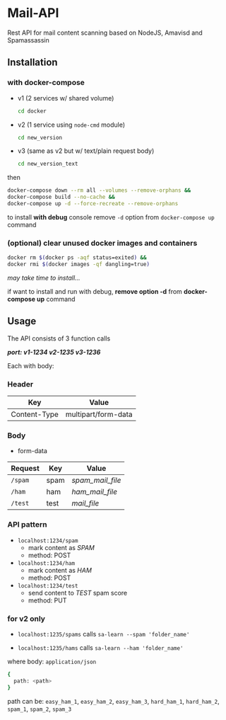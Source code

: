 # Mail-API

Rest API for mail content scanning based on NodeJS, Amavisd and Spamassassin

## Installation

### with docker-compose

- v1 (2 services w/ shared volume)

    ```sh
    cd docker
    ```

- v2 (1 service using `node-cmd` module)

    ```sh
    cd new_version
    ```

- v3 (same as v2 but w/ text/plain request body)

    ```sh
    cd new_version_text
    ```

then

```sh
docker-compose down --rm all --volumes --remove-orphans &&
docker-compose build --no-cache &&
docker-compose up -d --force-recreate --remove-orphans
```

to install **with debug** console remove `-d` option from `docker-compose up` command

### (optional) clear unused docker images and containers

```sh
docker rm $(docker ps -aqf status=exited) &&
docker rmi $(docker images -qf dangling=true)
```

_may take time to install..._

if want to install and run with debug, **remove option -d** from **docker-compose up** command

## Usage

The API consists of 3 function calls

_**port: v1-1234 v2-1235 v3-1236**_

Each with body:

### Header

| Key | Value |
| --- | --- |
| Content-Type | multipart/form-data |

### Body

- form-data

| Request | Key | Value |
| --- | --- | --- |
| `/spam` | spam | _spam_mail_file_ |
| `/ham` | ham | _ham_mail_file_ |
| `/test` | test | _mail_file_ |

### API pattern

- `localhost:1234/spam`
  - mark content as _SPAM_
  - method: POST
- `localhost:1234/ham`
  - mark content as _HAM_
  - method: POST
- `localhost:1234/test`
  - send content to _TEST_ spam score
  - method: PUT

### for v2 only

- `localhost:1235/spams` calls `sa-learn --spam 'folder_name'`

- `localhost:1235/hams` calls `sa-learn --ham 'folder_name'`

where body: `application/json`

```sh
{
  path: <path>
}
```

path can be: `easy_ham_1`, `easy_ham_2`, `easy_ham_3`, `hard_ham_1`, `hard_ham_2`, `spam_1`, `spam_2`, `spam_3`